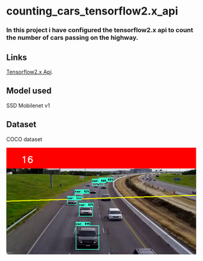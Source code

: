 # counting_cars_tensorflow2.x_api
<h3>In this project i have configured the tensorflow2.x api to count the number of cars passing on the highway.</h3>


<h2>Links</h2>

[Tensorflow2.x  Api](https://github.com/tensorflow/models).


<h2>Model used </h2>
SSD Mobilenet v1

<h2>Dataset</h2>
COCO dataset

![Screenshot](https://github.com/samjaswanth/counting_cars_tensorflow2.x_api/blob/main/Screenshot%202021-03-30%20at%2011.01.20%20AM.png)
